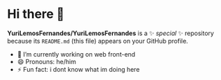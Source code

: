 # Hi there 👋


**YuriLemosFernandes/YuriLemosFernandes** is a ✨ _special_ ✨ repository because its `README.md` (this file) appears on your GitHub profile.

- 🔭 I’m currently working on web front-end
- 😄 Pronouns: he/him
- ⚡ Fun fact: i dont know what im doing here
